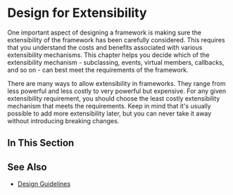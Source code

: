 # Design for Extensibility

One important aspect of designing a framework is making sure the extensibility of the framework has been carefully
considered. This requires that you understand the costs and benefits associated with various extensibility
mechanisms. This chapter helps you decide which of the extensibility mechanism - subclassing, events, virtual members,
callbacks, and so on - can best meet the requirements of the framework.

There are many ways to allow extensibility in frameworks. They range from less powerful and less costly to very
powerful but expensive. For any given extensibility requirement, you should choose the least costly extensibility
mechanism that meets the requirements. Keep in mind that it's usually possible to add more extensibility later, but
you can never take it away without introducing breaking changes.

## In This Section


## See Also

* [Design Guidelines](design_guidelines.md)